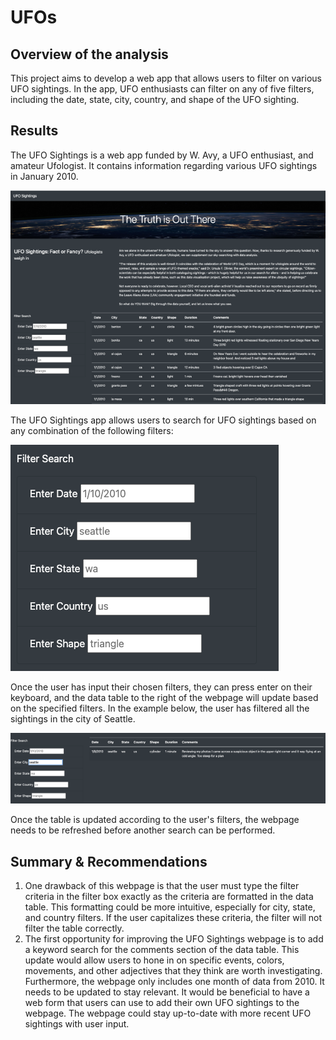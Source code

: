 # UFOs
## Overview of the analysis
This project aims to develop a web app that allows users to filter on various UFO sightings. In the app, UFO enthusiasts can filter on any of five filters, including the date, state, city, country, and shape of the UFO sighting.

## Results
The UFO Sightings is a web app funded by W. Avy, a UFO enthusiast, and amateur Ufologist. It contains information regarding various UFO sightings in January 2010.

![site_overview](https://github.com/skyeryser/UFOs/blob/main/web/static/images/site_overview.png)

The UFO Sightings app allows users to search for UFO sightings based on any combination of the following filters:

![filters](https://github.com/skyeryser/UFOs/blob/main/web/static/images/filters.png)
    
Once the user has input their chosen filters, they can press enter on their keyboard, and the data table to the right of the webpage will update based on the specified filters. In the example below, the user has filtered all the sightings in the city of Seattle. 

![seattle_search](https://github.com/skyeryser/UFOs/blob/main/web/static/images/seattle_search.png)

Once the table is updated according to the user's filters, the webpage needs to be refreshed before another search can be performed.

## Summary & Recommendations
1. One drawback of this webpage is that the user must type the filter criteria in the filter box exactly as the criteria are formatted in the data table. This formatting could be more intuitive, especially for city, state, and country filters. If the user capitalizes these criteria, the filter will not filter the table correctly.
2. The first opportunity for improving the UFO Sightings webpage is to add a keyword search for the comments section of the data table. This update would allow users to hone in on specific events, colors, movements, and other adjectives that they think are worth investigating. Furthermore, the webpage only includes one month of data from 2010. It needs to be updated to stay relevant. It would be beneficial to have a web form that users can use to add their own UFO sightings to the webpage. The webpage could stay up-to-date with more recent UFO sightings with user input.
